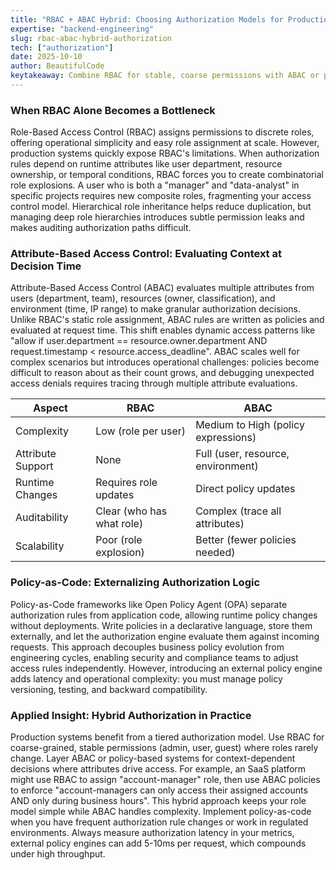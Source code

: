 ```yaml
---
title: "RBAC + ABAC Hybrid: Choosing Authorization Models for Production Systems"
expertise: "backend-engineering"
slug: rbac-abac-hybrid-authorization
tech: ["authorization"]
date: 2025-10-10
author: BeautifulCode
keytakeaway: Combine RBAC for stable, coarse permissions with ABAC or policy-based systems for dynamic, context-dependent access control to balance simplicity and flexibility without creating unsustainable role hierarchies.
---
```


### When RBAC Alone Becomes a Bottleneck

Role-Based Access Control (RBAC) assigns permissions to discrete roles, offering operational simplicity and easy role assignment at scale. However, production systems quickly expose RBAC's limitations. When authorization rules depend on runtime attributes like user department, resource ownership, or temporal conditions, RBAC forces you to create combinatorial role explosions. A user who is both a "manager" and "data-analyst" in specific projects requires new composite roles, fragmenting your access control model. Hierarchical role inheritance helps reduce duplication, but managing deep role hierarchies introduces subtle permission leaks and makes auditing authorization paths difficult.

### Attribute-Based Access Control: Evaluating Context at Decision Time

Attribute-Based Access Control (ABAC) evaluates multiple attributes from users (department, team), resources (owner, classification), and environment (time, IP range) to make granular authorization decisions. Unlike RBAC's static role assignment, ABAC rules are written as policies and evaluated at request time. This shift enables dynamic access patterns like "allow if user.department == resource.owner.department AND request.timestamp < resource.access_deadline". ABAC scales well for complex scenarios but introduces operational challenges: policies become difficult to reason about as their count grows, and debugging unexpected access denials requires tracing through multiple attribute evaluations.

| Aspect | RBAC | ABAC |
|--------|------|------|
| Complexity | Low (role per user) | Medium to High (policy expressions) |
| Attribute Support | None | Full (user, resource, environment) |
| Runtime Changes | Requires role updates | Direct policy updates |
| Auditability | Clear (who has what role) | Complex (trace all attributes) |
| Scalability | Poor (role explosion) | Better (fewer policies needed) |

### Policy-as-Code: Externalizing Authorization Logic

Policy-as-Code frameworks like Open Policy Agent (OPA) separate authorization rules from application code, allowing runtime policy changes without deployments. Write policies in a declarative language, store them externally, and let the authorization engine evaluate them against incoming requests. This approach decouples business policy evolution from engineering cycles, enabling security and compliance teams to adjust access rules independently. However, introducing an external policy engine adds latency and operational complexity: you must manage policy versioning, testing, and backward compatibility.

### Applied Insight: Hybrid Authorization in Practice

Production systems benefit from a tiered authorization model. Use RBAC for coarse-grained, stable permissions (admin, user, guest) where roles rarely change. Layer ABAC or policy-based systems for context-dependent decisions where attributes drive access. For example, an SaaS platform might use RBAC to assign "account-manager" role, then use ABAC policies to enforce "account-managers can only access their assigned accounts AND only during business hours". This hybrid approach keeps your role model simple while ABAC handles complexity. Implement policy-as-code when you have frequent authorization rule changes or work in regulated environments. Always measure authorization latency in your metrics, external policy engines can add 5-10ms per request, which compounds under high throughput.